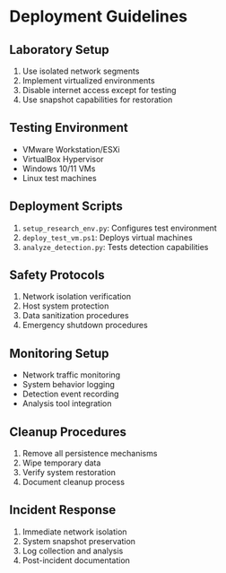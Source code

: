 # Deployment Guidelines

## Laboratory Setup

1. Use isolated network segments
2. Implement virtualized environments
3. Disable internet access except for testing
4. Use snapshot capabilities for restoration

## Testing Environment

- VMware Workstation/ESXi
- VirtualBox Hypervisor
- Windows 10/11 VMs
- Linux test machines

## Deployment Scripts

1. `setup_research_env.py`: Configures test environment
2. `deploy_test_vm.ps1`: Deploys virtual machines
3. `analyze_detection.py`: Tests detection capabilities

## Safety Protocols

1. Network isolation verification
2. Host system protection
3. Data sanitization procedures
4. Emergency shutdown procedures

## Monitoring Setup

- Network traffic monitoring
- System behavior logging
- Detection event recording
- Analysis tool integration

## Cleanup Procedures

1. Remove all persistence mechanisms
2. Wipe temporary data
3. Verify system restoration
4. Document cleanup process

## Incident Response

1. Immediate network isolation
2. System snapshot preservation
3. Log collection and analysis
4. Post-incident documentation

